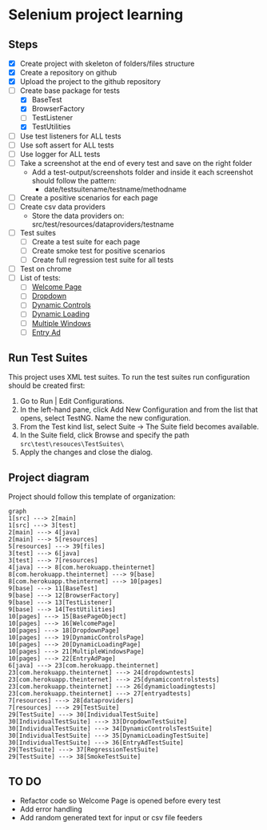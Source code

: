 # Selenium project learning

## Steps

 - [X] Create project with skeleton of folders/files structure
 - [X] Create a repository on github
 - [X] Upload the project to the github repository
 - [ ] Create base package for tests
	 - [X] BaseTest
	 - [X] BrowserFactory
	 - [ ] TestListener
	 - [X] TestUtilities
 - [ ] Use test listeners for ALL tests
 - [ ] Use soft assert for ALL tests
 - [ ] Use logger for ALL tests
 - [ ] Take a screenshot at the end of every test and save on the right folder
	 - Add a test-output/screenshots folder and inside it each screenshot should follow the pattern:
		 - date/testsuitename/testname/methodname
 - [ ] Create a positive scenarios for each page
 - [ ] Create csv data providers
	 - Store the data providers on: src/test/resources/dataproviders/testname 
 - [ ] Test suites
	 - [ ] Create a test suite for each page
	 - [ ] Create smoke test for positive scenarios
	 - [ ] Create full regression test suite for all tests
 - [ ] Test on chrome
 - [ ] List of tests:
	 - [ ] [Welcome Page](https://the-internet.herokuapp.com)
	 - [ ] [Dropdown](https://the-internet.herokuapp.com/dropdown)
	 - [ ] [Dynamic Controls](https://the-internet.herokuapp.com/dynamic_controls)
	 - [ ] [Dynamic Loading](https://the-internet.herokuapp.com/dynamic_loading)
     - [ ] [Multiple Windows](https://the-internet.herokuapp.com/windows)
     - [ ] [Entry Ad](https://the-internet.herokuapp.com/entry_ad)

## Run Test Suites
This project uses XML test suites. To run the test suites run configuration should be created first:

1. Go to Run | Edit Configurations. 
2. In the left-hand pane, click Add New Configuration and from the list that opens, select TestNG. Name the new configuration.
3. From the Test kind list, select Suite -> The Suite field becomes available.
4. In the Suite field, click Browse and specify the path `src\test\resouces\TestSuites\`
5. Apply the changes and close the dialog.

## Project diagram

Project should follow this template of organization:

```mermaid
graph
1[src] ---> 2[main]
1[src] ---> 3[test]
2[main] ---> 4[java]
2[main] ---> 5[resources]
5[resources] ---> 39[files]
3[test] ---> 6[java]
3[test] ---> 7[resources]
4[java] ---> 8[com.herokuapp.theinternet]
8[com.herokuapp.theinternet] ---> 9[base]
8[com.herokuapp.theinternet] ---> 10[pages]
9[base] ---> 11[BaseTest]
9[base] ---> 12[BrowserFactory]
9[base] ---> 13[TestListener]
9[base] ---> 14[TestUtilities]
10[pages] ---> 15[BasePageObject]
10[pages] ---> 16[WelcomePage]
10[pages] ---> 18[DropdownPage]
10[pages] ---> 19[DynamicControlsPage]
10[pages] ---> 20[DynamicLoadingPage]
10[pages] ---> 21[MultipleWindowsPage]
10[pages] ---> 22[EntryAdPage]
6[java] ---> 23[com.herokuapp.theinternet]
23[com.herokuapp.theinternet] ---> 24[dropdowntests]
23[com.herokuapp.theinternet] ---> 25[dynamiccontrolstests]
23[com.herokuapp.theinternet] ---> 26[dynamicloadingtests]
23[com.herokuapp.theinternet] ---> 27[entryadtests]
7[resources] ---> 28[dataproviders]
7[resources] ---> 29[TestSuite]
29[TestSuite] ---> 30[IndividualTestSuite]
30[IndividualTestSuite] ---> 33[DropdownTestSuite]
30[IndividualTestSuite] ---> 34[DynamicControlsTestSuite]
30[IndividualTestSuite] ---> 35[DynamicLoadingTestSuite]
30[IndividualTestSuite] ---> 36[EntryAdTestSuite]
29[TestSuite] ---> 37[RegressionTestSuite]
29[TestSuite] ---> 38[SmokeTestSuite]
```

## TO DO
- Refactor code so Welcome Page is opened before every test
- Add error handling
- Add random generated text for input or csv file feeders